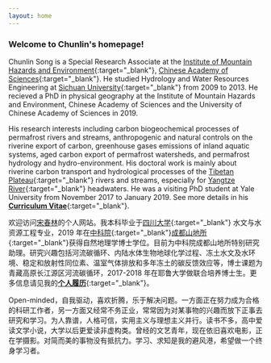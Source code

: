 ```yaml
---
layout: home
---
```


### Welcome to Chunlin's homepage!

Chunlin Song is a Special Research Associate at the [Institute of Mountain Hazards and Environment](http://english.imde.cas.cn/){:target="_blank"}, [Chinese Academy of Sciences](http://english.cas.cn/){:target="_blank"}. He studied Hydrology and Water Resources Engineering at [Sichuan University](http://www.scu.edu.cn/en/){:target="_blank"} from 2009 to 2013. He recieved a PhD in physical geography at the Institute of Mountain Hazards and Environment, Chinese Academy of Sciences and the University of Chinese Academy of Sciences in 2019.

His research interests including carbon biogeochemical processes of permafrost rivers and streams, anthropogenic and natural controls on the riverine export of carbon, greenhouse gases emissions of inland aquatic systems, aged carbon export of permafrost watersheds, and permafrost hydrology and hydro-environment. His doctoral work is mainly about riverine carbon transport and hydrological processes of the [Tibetan Plateau](https://en.wikipedia.org/wiki/Tibetan_Plateau){:target="_blank"} rivers and streams, especially for [Yangtze River](https://en.wikipedia.org/wiki/Yangtze){:target="_blank"} headwaters. He was a visiting PhD student at Yale University from November 2017 to January 2019. See more details in his [**Curriculum Vitae**](https://songchunlin.net/files/others/songchunlin_cv.pdf){:target="_blank"}.

欢迎访问[宋春林](http://songchunlin.net "Chunlin Song")的个人网站。我本科毕业于[四川大学](http://www.scu.edu.cn/){:target="_blank"} 水文与水资源工程专业，2019 年在[中科院](http://www.cas.cn/){:target="_blank"}[成都山地所](http://www.imde.ac.cn/){:target="_blank"}获得自然地理学博士学位。目前为中科院成都山地所特别研究助理。研究兴趣包括河流碳循环、内陆水体生物地球化学过程、冻土水文及水环境、稳定和放射性同位素、温室气体排放和多年冻土的碳反馈效应等，博士课题为青藏高原长江源区河流碳循环，2017-2018 年在耶鲁大学做联合培养博士生。更多信息请见我的[**个人履历**](https://songchunlin.net/files/others/songchunlin_cv_cn.pdf){:target="_blank"}。

Open-minded，自我驱动，喜欢折腾，乐于解决问题。一方面正在努力成为合格的科研工作者，另一方面又经常不务正业，常常因为对某事物的兴趣而放下正事去研究和学习。为人靠谱，人格可信，实用主义与理想主义并行。读书不多，高中爱读文学小说，大学以后更爱读非虚构类。曾经的文艺青年，现在依旧喜欢电影，正在学摄影。对简而美的事物没有抵抗力。学习、求知是我的避风港，希望做一个终身学习者。